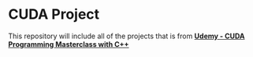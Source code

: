 # CUDA Project
This repository will include all of the projects that is from [**Udemy - CUDA Programming Masterclass with C++**](https://www.udemy.com/course/cuda-programming-masterclass/)